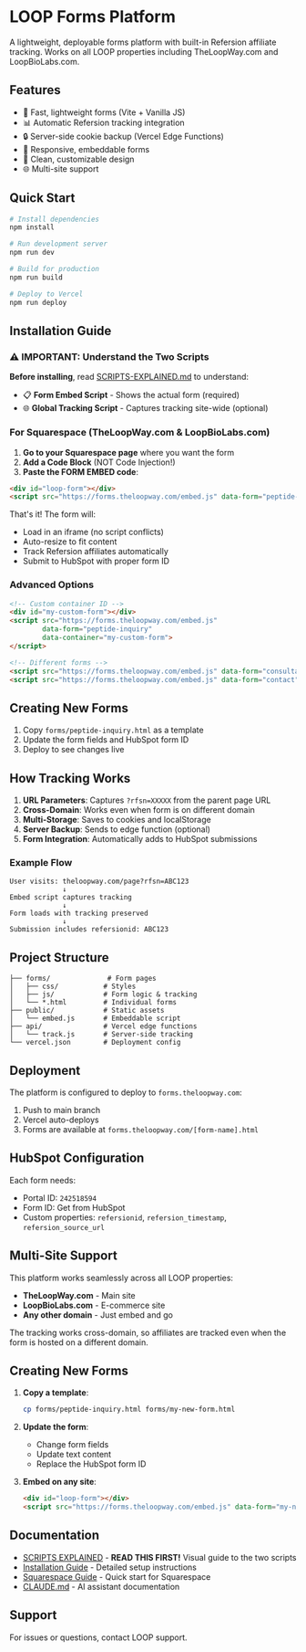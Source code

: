 # LOOP Forms Platform

A lightweight, deployable forms platform with built-in Refersion affiliate tracking. Works on all LOOP properties including TheLoopWay.com and LoopBioLabs.com.

## Features

- 🚀 Fast, lightweight forms (Vite + Vanilla JS)
- 📊 Automatic Refersion tracking integration
- 🔒 Server-side cookie backup (Vercel Edge Functions)
- 📱 Responsive, embeddable forms
- 🎨 Clean, customizable design
- 🌐 Multi-site support

## Quick Start

```bash
# Install dependencies
npm install

# Run development server
npm run dev

# Build for production
npm run build

# Deploy to Vercel
npm run deploy
```

## Installation Guide

### ⚠️ IMPORTANT: Understand the Two Scripts

**Before installing**, read [SCRIPTS-EXPLAINED.md](SCRIPTS-EXPLAINED.md) to understand:
- 📋 **Form Embed Script** - Shows the actual form (required)
- 🌐 **Global Tracking Script** - Captures tracking site-wide (optional)

### For Squarespace (TheLoopWay.com & LoopBioLabs.com)

1. **Go to your Squarespace page** where you want the form
2. **Add a Code Block** (NOT Code Injection!)
3. **Paste the FORM EMBED code**:

```html
<div id="loop-form"></div>
<script src="https://forms.theloopway.com/embed.js" data-form="peptide-inquiry"></script>
```

That's it! The form will:
- Load in an iframe (no script conflicts)
- Auto-resize to fit content
- Track Refersion affiliates automatically
- Submit to HubSpot with proper form ID

### Advanced Options

```html
<!-- Custom container ID -->
<div id="my-custom-form"></div>
<script src="https://forms.theloopway.com/embed.js" 
        data-form="peptide-inquiry"
        data-container="my-custom-form">
</script>

<!-- Different forms -->
<script src="https://forms.theloopway.com/embed.js" data-form="consultation"></script>
<script src="https://forms.theloopway.com/embed.js" data-form="contact"></script>
```

## Creating New Forms

1. Copy `forms/peptide-inquiry.html` as a template
2. Update the form fields and HubSpot form ID
3. Deploy to see changes live

## How Tracking Works

1. **URL Parameters**: Captures `?rfsn=XXXXX` from the parent page URL
2. **Cross-Domain**: Works even when form is on different domain
3. **Multi-Storage**: Saves to cookies and localStorage  
4. **Server Backup**: Sends to edge function (optional)
5. **Form Integration**: Automatically adds to HubSpot submissions

### Example Flow
```
User visits: theloopway.com/page?rfsn=ABC123
             ↓
Embed script captures tracking
             ↓
Form loads with tracking preserved
             ↓
Submission includes refersionid: ABC123
```

## Project Structure

```
├── forms/              # Form pages
│   ├── css/           # Styles
│   ├── js/            # Form logic & tracking
│   └── *.html         # Individual forms
├── public/            # Static assets
│   └── embed.js       # Embeddable script
├── api/               # Vercel edge functions
│   └── track.js       # Server-side tracking
└── vercel.json        # Deployment config
```

## Deployment

The platform is configured to deploy to `forms.theloopway.com`:

1. Push to main branch
2. Vercel auto-deploys
3. Forms are available at `forms.theloopway.com/[form-name].html`

## HubSpot Configuration

Each form needs:
- Portal ID: `242518594`
- Form ID: Get from HubSpot
- Custom properties: `refersionid`, `refersion_timestamp`, `refersion_source_url`

## Multi-Site Support

This platform works seamlessly across all LOOP properties:

- **TheLoopWay.com** - Main site
- **LoopBioLabs.com** - E-commerce site  
- **Any other domain** - Just embed and go

The tracking works cross-domain, so affiliates are tracked even when the form is hosted on a different domain.

## Creating New Forms

1. **Copy a template**:
   ```bash
   cp forms/peptide-inquiry.html forms/my-new-form.html
   ```

2. **Update the form**:
   - Change form fields
   - Update text content
   - Replace the HubSpot form ID

3. **Embed on any site**:
   ```html
   <div id="loop-form"></div>
   <script src="https://forms.theloopway.com/embed.js" data-form="my-new-form"></script>
   ```

## Documentation

- [SCRIPTS EXPLAINED](SCRIPTS-EXPLAINED.md) - **READ THIS FIRST!** Visual guide to the two scripts
- [Installation Guide](INSTALLATION.md) - Detailed setup instructions
- [Squarespace Guide](SQUARESPACE-GUIDE.md) - Quick start for Squarespace
- [CLAUDE.md](CLAUDE.md) - AI assistant documentation

## Support

For issues or questions, contact LOOP support.